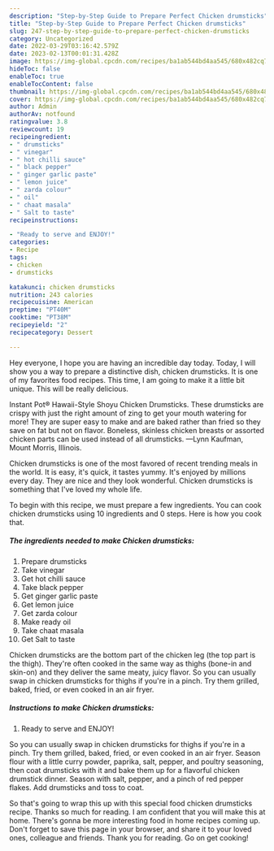 ```yaml
---
description: "Step-by-Step Guide to Prepare Perfect Chicken drumsticks"
title: "Step-by-Step Guide to Prepare Perfect Chicken drumsticks"
slug: 247-step-by-step-guide-to-prepare-perfect-chicken-drumsticks
category: Uncategorized
date: 2022-03-29T03:16:42.579Z
date: 2023-02-13T00:01:31.428Z
image: https://img-global.cpcdn.com/recipes/ba1ab544bd4aa545/680x482cq70/chicken-drumsticks-recipe-main-photo.jpg
hideToc: false
enableToc: true
enableTocContent: false
thumbnail: https://img-global.cpcdn.com/recipes/ba1ab544bd4aa545/680x482cq70/chicken-drumsticks-recipe-main-photo.jpg
cover: https://img-global.cpcdn.com/recipes/ba1ab544bd4aa545/680x482cq70/chicken-drumsticks-recipe-main-photo.jpg
author: Admin
authorAv: notfound
ratingvalue: 3.8
reviewcount: 19
recipeingredient:
- " drumsticks"
- " vinegar"
- " hot chilli sauce"
- " black pepper"
- " ginger garlic paste"
- " lemon juice"
- " zarda colour"
- " oil"
- " chaat masala"
- " Salt to taste"
recipeinstructions:

- "Ready to serve and ENJOY!"
categories:
- Recipe
tags:
- chicken
- drumsticks

katakunci: chicken drumsticks 
nutrition: 243 calories
recipecuisine: American
preptime: "PT40M"
cooktime: "PT38M"
recipeyield: "2"
recipecategory: Dessert

---
```



Hey everyone, I hope you are having an incredible day today. Today, I will show you a way to prepare a distinctive dish, chicken drumsticks. It is one of my favorites food recipes. This time, I am going to make it a little bit unique. This will be really delicious.

Instant Pot® Hawaii-Style Shoyu Chicken Drumsticks. These drumsticks are crispy with just the right amount of zing to get your mouth watering for more! They are super easy to make and are baked rather than fried so they save on fat but not on flavor. Boneless, skinless chicken breasts or assorted chicken parts can be used instead of all drumsticks. —Lynn Kaufman, Mount Morris, Illinois.

Chicken drumsticks is one of the most favored of recent trending meals in the world. It is easy, it's quick, it tastes yummy. It's enjoyed by millions every day. They are nice and they look wonderful. Chicken drumsticks is something that I've loved my whole life.


To begin with this recipe, we must prepare a few ingredients. You can cook chicken drumsticks using 10 ingredients and 0 steps. Here is how you cook that.

<!--inarticleads1-->

##### The ingredients needed to make Chicken drumsticks:

1. Prepare  drumsticks
1. Take  vinegar
1. Get  hot chilli sauce
1. Take  black pepper
1. Get  ginger garlic paste
1. Get  lemon juice
1. Get  zarda colour
1. Make ready  oil
1. Take  chaat masala
1. Get  Salt to taste


Chicken drumsticks are the bottom part of the chicken leg (the top part is the thigh). They&#39;re often cooked in the same way as thighs (bone-in and skin-on) and they deliver the same meaty, juicy flavor. So you can usually swap in chicken drumsticks for thighs if you&#39;re in a pinch. Try them grilled, baked, fried, or even cooked in an air fryer. 

<!--inarticleads2-->

##### Instructions to make Chicken drumsticks:


1. Ready to serve and ENJOY!

So you can usually swap in chicken drumsticks for thighs if you&#39;re in a pinch. Try them grilled, baked, fried, or even cooked in an air fryer. Season flour with a little curry powder, paprika, salt, pepper, and poultry seasoning, then coat drumsticks with it and bake them up for a flavorful chicken drumstick dinner. Season with salt, pepper, and a pinch of red pepper flakes. Add drumsticks and toss to coat. 

So that's going to wrap this up with this special food chicken drumsticks recipe. Thanks so much for reading. I am confident that you will make this at home. There's gonna be more interesting food in home recipes coming up. Don't forget to save this page in your browser, and share it to your loved ones, colleague and friends. Thank you for reading. Go on get cooking!

